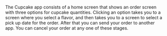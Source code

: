 The Cupcake app consists of a home screen that shows an order screen with three options for cupcake quantities. Clicking an option takes you to a screen where you select a flavor, and then takes you to a screen to select a pick up date for the order. After that you can send your order to another app. You can cancel your order at any one of these stages.
